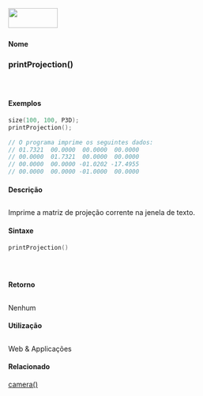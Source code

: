 <img height="40" src="../images/1pix.gif" width="100"/>
<img height="1" src="../images/1pix.gif" width="20"/>
<img height="1" src="../images/1pix.gif" width="555"/>

#### Nome
### printProjection()
<img height="25" src="../images/1pix.gif" width="1"/>

#### Exemplos

```pde
size(100, 100, P3D); 
printProjection(); 
 
// O programa imprime os seguintes dados: 
// 01.7321  00.0000  00.0000  00.0000 
// 00.0000  01.7321  00.0000  00.0000 
// 00.0000  00.0000 -01.0202 -17.4955 
// 00.0000  00.0000 -01.0000  00.0000 

```

#### Descrição
Imprime a matriz de projeção corrente na jenela de texto.
<img height="25" src="../images/1pix.gif" width="1"/>

#### Sintaxe
```pde
printProjection()

```
<img height="25" src="../images/1pix.gif" width="1"/>

#### Retorno

	
Nenhum
<img height="25" src="../images/1pix.gif" width="1"/>

#### Utilização

	
Web & Applicações
<img height="25" src="../images/1pix.gif" width="1"/>

#### Relacionado
[camera()](camera_)
